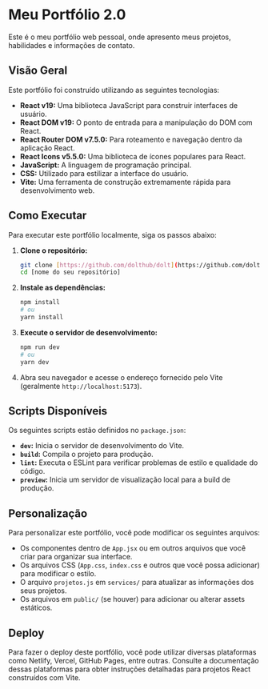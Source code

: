 # Meu Portfólio 2.0

Este é o meu portfólio web pessoal, onde apresento meus projetos, habilidades e informações de contato.

## Visão Geral

Este portfólio foi construído utilizando as seguintes tecnologias:

* **React v19:** Uma biblioteca JavaScript para construir interfaces de usuário.
* **React DOM v19:** O ponto de entrada para a manipulação do DOM com React.
* **React Router DOM v7.5.0:** Para roteamento e navegação dentro da aplicação React.
* **React Icons v5.5.0:** Uma biblioteca de ícones populares para React.
* **JavaScript:** A linguagem de programação principal.
* **CSS:** Utilizado para estilizar a interface do usuário.
* **Vite:** Uma ferramenta de construção extremamente rápida para desenvolvimento web.

## Como Executar

Para executar este portfólio localmente, siga os passos abaixo:

1.  **Clone o repositório:**
    ```bash
    git clone [https://github.com/dolthub/dolt](https://github.com/dolthub/dolt)
    cd [nome do seu repositório]
    ```
2.  **Instale as dependências:**
    ```bash
    npm install
    # ou
    yarn install
    ```
3.  **Execute o servidor de desenvolvimento:**
    ```bash
    npm run dev
    # ou
    yarn dev
    ```
4.  Abra seu navegador e acesse o endereço fornecido pelo Vite (geralmente `http://localhost:5173`).

## Scripts Disponíveis

Os seguintes scripts estão definidos no `package.json`:

* **`dev`:** Inicia o servidor de desenvolvimento do Vite.
* **`build`:** Compila o projeto para produção.
* **`lint`:** Executa o ESLint para verificar problemas de estilo e qualidade do código.
* **`preview`:** Inicia um servidor de visualização local para a build de produção.

## Personalização

Para personalizar este portfólio, você pode modificar os seguintes arquivos:

* Os componentes dentro de `App.jsx` ou em outros arquivos que você criar para organizar sua interface.
* Os arquivos CSS (`App.css`, `index.css` e outros que você possa adicionar) para modificar o estilo.
* O arquivo `projetos.js` em `services/` para atualizar as informações dos seus projetos.
* Os arquivos em `public/` (se houver) para adicionar ou alterar assets estáticos.

## Deploy

Para fazer o deploy deste portfólio, você pode utilizar diversas plataformas como Netlify, Vercel, GitHub Pages, entre outras. Consulte a documentação dessas plataformas para obter instruções detalhadas para projetos React construídos com Vite.